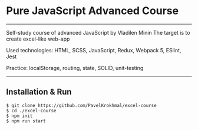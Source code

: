 # Pure JavaScript Advanced Course

---

Self-study course of advanced JavaScript by Vladilen Minin
The target is to create excel-like web-app

Used technologies: HTML, SCSS, JavaScript, Redux, Webpack 5, ESlint, Jest

Practice: localStorage, routing, state, SOLID, unit-testing

---

## Installation & Run

```
$ git clone https://github.com/PavelKrokhmal/excel-course
$ cd ./excel-course
$ npm init
$ npm run start
```
